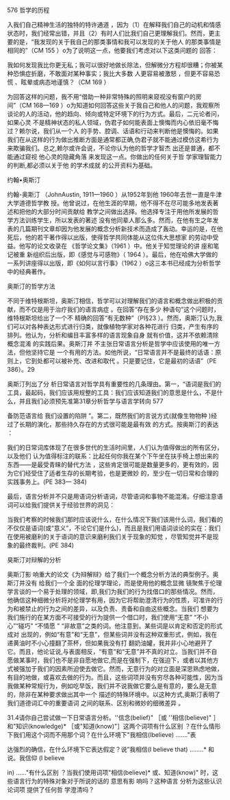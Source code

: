 576 哲学的历程

入我们自己精神生活的独特的特许通道 ，因为（1）在解释我们自己的动机和情感状态时，我们经常出错，并且（2）有时人们比我们自己更理解我们。然而，更主要的是，“我发现的关于我自己的那类事情和我可以发现的关于他人 的那类事情是相同的”（CM 155 ）o为了说明这一点，他要我们考虑对以下这类问题的 回答：

我如何发现我比你更无私；我可以很好地做长除法，但解微分方程却很糟；你被某种恐惧症折磨，不敢面对某种事实；我比大多数 人更容易被激怒 ，但更不容易恐慌 、眩晕或病态地谨慎？（CM 169 ）

为回答这样的问题，我不用“借助一种非常特殊的照明来窥视没有窗户的房间”（CM 168—169 ）o为知道如何回答这些关于我自己和他人的问题，我观察所谈论的人的活动，他的趋向、倾向或特定环境下的行为方式。最后，二元论者问，如果心灵 不是精神状态的私人领域，伪君子如何能表面上懊悔而内心依旧毫不悔过？赖尔说，我们从一个人 的手势、腔调、话语和行动来判断他是懊悔的。如果我们在从这样的行为做出推断方面是通常都正确,伪君子就不能通过模仿这希行为来欺骗我们。总之,赖尔或许会说，不论你认为他的哲学才智杰 出还是普通，都不能通过窥视 他心灵的隐藏角落 来发现这一点。你做出的任何关于哲 学家理智能力的判断,都必须以关于他 的学术成就 的公开资料为基础。

约翰•奥斯汀

约翰-奥斯汀 （JohnAustin,  1911—1960 ）从1952年到他 1960年去世一直是牛津大学道德哲学教 授。他曾说过，在他生涯的早期，他不得不在尽可能多地发表著述和把他的大部分时间贡献给 教学之间做出选择。他选择专注于用他所发展的哲学方法训练学生，所以发表的著述 没有他同辈人那么多。然而，在他有生之年发表的几篇期刊文章却因为他发展的概念分析新技术而造成了轰动。幸运的是，在他死后，他的若干著作得以出版，使得哲学共同体能从这位伟大思想家 的劳动中受益。他写的论文收录在 《哲学论文集》（1961 ）中。他关于知觉理论的讲 座和笔记被重 新组织后出版，即《感觉与可感物》（ 1964 ）。最后，他在哈佛大学做的一系列讲座得以出版，即《如何以言行事》（1962 ）o这三本书已经成为分析哲学中的经典著作。

奥斯汀的哲学方法

不同于维特根斯坦，奥斯汀相信，哲学可以对理解我们的语言和概念做出积极的贡献，而不仅是用于治疗我们的语言病症 。在回答“存在多少 种语句”这个问题时，维特根斯坦给出了一个不 精确的回答“有无数种”（PI§23 ）。然而，奥斯汀认为,我们可以对各种表达形式进行归类，就像植物学家对各种花进行 归类，产生有序的排列。他认为，分析和编目丰富多样的语言现象自身 就有价值，这并不依赖清除概念混淆 的实践后果。奥斯汀并 不主张日常语言分析是哲学中应该使用的唯一方法，但他坚持它是 一个有用的方法。如他所说，“日常语言并不是最终的话语：原则上，它到处都可以被补充、改进和取代 。只是要记住，它是最初的话语”（PE 386）。29

奥斯汀列出了分 析日常语言对哲学具有重要性的几条理由。第一，“语词是我们的工具，最起码，我们应该用规整的工具：我们应该知道我们的意思是什么，不是什么，并且我们必须预先准第31章分析哲学与语言学转向 577

备防范语言给 我们设置的陷阱 ”。第二，既然我们的言说方式(就像生物物种 )经过了长期的演化，那些持久存在的方式很可能是最有效 的方式。按奥斯汀的表达 ：

我们的日常词库体现了在很多世代的生活时间里，人们认为值得做出的所有区分，以及他们 认为值得标注的联系：比起任何你我在某个下午坐在扶手椅上想出来的东西——是最受青睐的替代方法 ，这些肯定很可能是数量更多的，更有效的，因为它们经受住了适者生存的长期考验，也是更微妙 的，至少在一切日常和合理的实践事务上。(PE 383— 384)

最后，语言分析并不只是用语词分析语词，尽管语词和事物不能混淆。仔细注意语词可以给我们提供关于经验世界的洞见：

当我们考察的时候我们那时应该说什么，在什么情况下我们该用什么词，我们看的不仅仅是语词(或“意义”，不论它们是什么)，而且是我们用语词谈论的实在：我们在使用被磨利的关于语词的意识来磨利我们关于现象的知觉 ，尽管知觉并不是现象的最终裁判。(PE 384)

臭斯汀对辩解的分析

奥斯汀影 响重大的论文《为辩解辩》给了我们一个概念分析方法的典型例子。奥斯汀并没有 给我们一个全 面的伦理学理论，而是使用他的概念显微 镜聚焦于伦理学言谈的一个易于处理的领域，即,我们为我们的行为找借口的那些情况。然而，他确信这种细微分析将对伦理学有用，因为它将帮助澄清行为的性质，可准许的行为和被禁止的行为之间的差异，以及负责、责备和自由这些概念。当我们 想要为我们施行的在某方面不可接受的行为提供一个借口时，我们使用“无意” “不小心”“碰巧” “不情愿 ” “非故意”之类的词。他注意到，某些词是以肯定和否定的形式成对 出现的，例如“有意”和“无意”，但某些词并没有这种双重形式，例如，我在递黄油时不小心撞翻了茶杯，但如果我没有打 翻奶油罐，我并非小心地避开了它。而且，他论证说,与表面相反，“有意”和“无意”并不真的对立。当我们并不自愿做某事时，我们也不是非自愿地做它,而是在强制下，在强迫下，或者以其他方式被强加于我们的因素所迫使去做它。然而，无意行为的对立面是深思熟虑地做，有目的地做，或喜欢去做的行为。而且，这些词项并没有穷尽各种可能性，因为当我做某种常规行为，例如吃早饭，我们并不说我做它要么是有意的，要么是无意的，除非在某种要求做出其中一个 描述的特殊环境中。以这种方式,奥斯汀表明了我们道德词汇中的重要语词 之间的联系、区别和微妙的细微差异 。

31.4请你自己尝试做一下日常语言分析。''信念(belief)" ［或 ''相信(believe)" ］和"知识(knowledge)*  ［或"知道(know)"］这两个词项有什么区别 ？在什么情形下我们用这个词而不用那个词？在什么环境下"我相信(Ibelieve) ......."表

达强烈的确信，在什么环境下它表达假定？说”我相信(I believe  that) ........* 和说。我信仰 (I believe

in) ……"有什么区别 ？当我们使用词项"相信(believe)* 或、知道(know)" 时，这些语言行为的特殊对象对于所说的话的 意思有影 响吗？这种语言 分析为这些认识论词项 提供了任何哲 学澄清吗？

